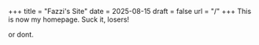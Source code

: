 +++
title = "Fazzi's Site"
date = 2025-08-15
draft = false
url = "/"
+++
This is now my homepage. Suck it, losers!


or dont.
